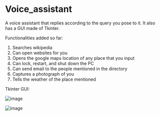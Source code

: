 # Voice_assistant

A voice assistant that replies according to the query you pose to it. It also has a GUI made of Tkinter. 

Functionalities added so far:
1. Searches wikipedia
2. Can open websites for you
3. Opens the google maps location of any place that you input
4. Can lock, restart, and shut down the PC
5. Can send email to the people mentioned in the directory
6. Captures a photograph of you
7. Tells the weather of the place mentioned

Tkinter GUI:

![image](https://user-images.githubusercontent.com/58951571/113720257-14d77b80-970c-11eb-80d5-5907e8bb4aea.png)

![image](https://user-images.githubusercontent.com/58951571/113720291-1dc84d00-970c-11eb-8091-5664e507187f.png)


